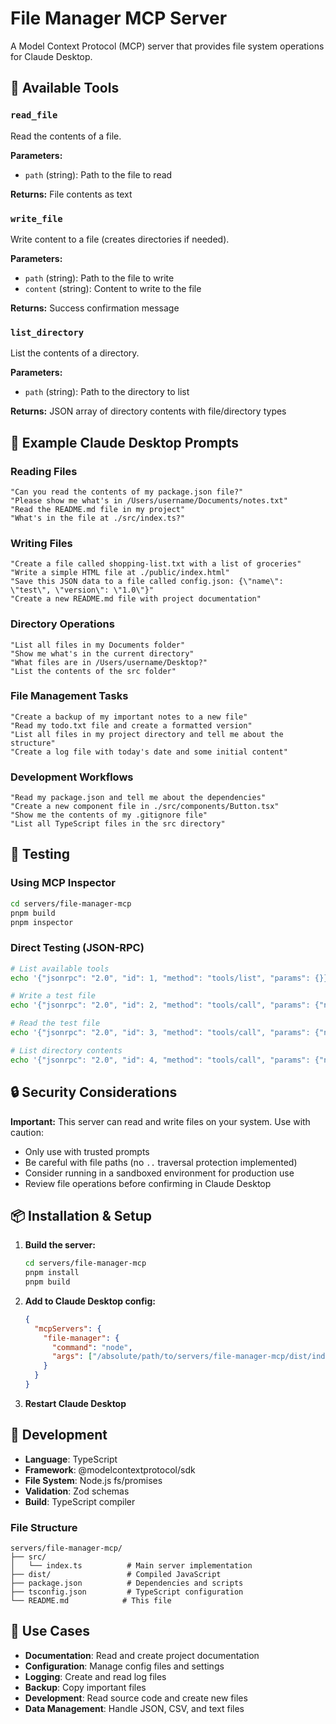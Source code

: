 # File Manager MCP Server

A Model Context Protocol (MCP) server that provides file system operations for Claude Desktop.

## 📁 Available Tools

### `read_file`
Read the contents of a file.

**Parameters:**
- `path` (string): Path to the file to read

**Returns:** File contents as text

### `write_file`
Write content to a file (creates directories if needed).

**Parameters:**
- `path` (string): Path to the file to write
- `content` (string): Content to write to the file

**Returns:** Success confirmation message

### `list_directory`
List the contents of a directory.

**Parameters:**
- `path` (string): Path to the directory to list

**Returns:** JSON array of directory contents with file/directory types

## 💬 Example Claude Desktop Prompts

### Reading Files
```
"Can you read the contents of my package.json file?"
"Please show me what's in /Users/username/Documents/notes.txt"
"Read the README.md file in my project"
"What's in the file at ./src/index.ts?"
```

### Writing Files
```
"Create a file called shopping-list.txt with a list of groceries"
"Write a simple HTML file at ./public/index.html"
"Save this JSON data to a file called config.json: {\"name\": \"test\", \"version\": \"1.0\"}"
"Create a new README.md file with project documentation"
```

### Directory Operations
```
"List all files in my Documents folder"
"Show me what's in the current directory"
"What files are in /Users/username/Desktop?"
"List the contents of the src folder"
```

### File Management Tasks
```
"Create a backup of my important notes to a new file"
"Read my todo.txt file and create a formatted version"
"List all files in my project directory and tell me about the structure"
"Create a log file with today's date and some initial content"
```

### Development Workflows
```
"Read my package.json and tell me about the dependencies"
"Create a new component file in ./src/components/Button.tsx"
"Show me the contents of my .gitignore file"
"List all TypeScript files in the src directory"
```

## 🧪 Testing

### Using MCP Inspector
```bash
cd servers/file-manager-mcp
pnpm build
pnpm inspector
```

### Direct Testing (JSON-RPC)
```bash
# List available tools
echo '{"jsonrpc": "2.0", "id": 1, "method": "tools/list", "params": {}}' | node dist/index.js

# Write a test file
echo '{"jsonrpc": "2.0", "id": 2, "method": "tools/call", "params": {"name": "write_file", "arguments": {"path": "/tmp/test.txt", "content": "Hello MCP!"}}}' | node dist/index.js

# Read the test file
echo '{"jsonrpc": "2.0", "id": 3, "method": "tools/call", "params": {"name": "read_file", "arguments": {"path": "/tmp/test.txt"}}}' | node dist/index.js

# List directory contents
echo '{"jsonrpc": "2.0", "id": 4, "method": "tools/call", "params": {"name": "list_directory", "arguments": {"path": "/tmp"}}}' | node dist/index.js
```

## 🔒 Security Considerations

**Important:** This server can read and write files on your system. Use with caution:

- Only use with trusted prompts
- Be careful with file paths (no `..` traversal protection implemented)
- Consider running in a sandboxed environment for production use
- Review file operations before confirming in Claude Desktop

## 📦 Installation & Setup

1. **Build the server:**
   ```bash
   cd servers/file-manager-mcp
   pnpm install
   pnpm build
   ```

2. **Add to Claude Desktop config:**
   ```json
   {
     "mcpServers": {
       "file-manager": {
         "command": "node",
         "args": ["/absolute/path/to/servers/file-manager-mcp/dist/index.js"]
       }
     }
   }
   ```

3. **Restart Claude Desktop**

## 🔧 Development

- **Language**: TypeScript
- **Framework**: @modelcontextprotocol/sdk
- **File System**: Node.js fs/promises
- **Validation**: Zod schemas
- **Build**: TypeScript compiler

### File Structure
```
servers/file-manager-mcp/
├── src/
│   └── index.ts          # Main server implementation
├── dist/                 # Compiled JavaScript
├── package.json          # Dependencies and scripts
├── tsconfig.json         # TypeScript configuration
└── README.md            # This file
```

## 🚀 Use Cases

- **Documentation**: Read and create project documentation
- **Configuration**: Manage config files and settings
- **Logging**: Create and read log files
- **Backup**: Copy important files
- **Development**: Read source code and create new files
- **Data Management**: Handle JSON, CSV, and text files 